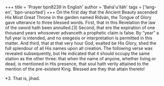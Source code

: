 +++
title = 'Prayer bpn8239 in English'
author = 'Bahá'u'lláh'
tags = ['lang-en', 'bpn-unsorted']
+++
On the first day that the Ancient Beauty ascended His Most Great Throne in the garden named Ridván, the Tongue of Glory gave utterance to three blessed words. First, that in this Revelation the law of the sword hath been annulled.[3] Second, that ere the expiration of one thousand years whosoever advanceth a prophetic claim is false. By “year” a full year is intended, and no exegesis or interpretation is permitted in this matter. And third, that at that very hour God, exalted be His Glory, shed the full splendour of all His names upon all creation.
The following verse was revealed subsequently, but He indicated that it should occupy the same station as the other three: that when the name of anyone, whether living or dead, is mentioned in His presence, that soul hath verily attained to the mention of the pre-existent King. Blessed are they that attain thereto!


*3. That is, jihad.
